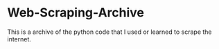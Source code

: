 # Web-Scraping-Archive
This is a archive of the python code that I used or learned to scrape the internet.

